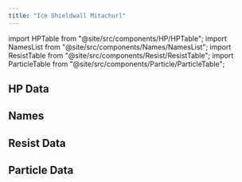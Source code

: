 ```yaml
---
title: "Ice Shieldwall Mitachurl"
---
```


import HPTable from "@site/src/components/HP/HPTable";
import NamesList from "@site/src/components/Names/NamesList";
import ResistTable from "@site/src/components/Resist/ResistTable";
import ParticleTable from "@site/src/components/Particle/ParticleTable";

## HP Data

<HPTable item_key="iceshieldwallmitachurl" data_src="enemy" />

## Names

<NamesList item_key="iceshieldwallmitachurl" data_src="enemy" />

## Resist Data

<ResistTable item_key="iceshieldwallmitachurl" data_src="enemy" />

## Particle Data

<ParticleTable item_key="iceshieldwallmitachurl" data_src="enemy" />